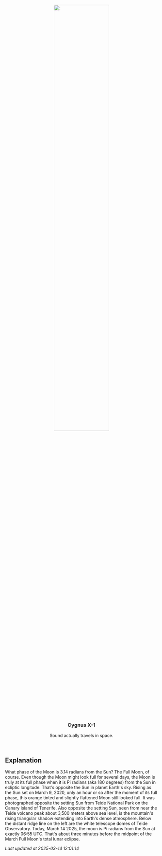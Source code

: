 <p align='center'>
    <img src='https://apod.nasa.gov/apod/image/2503/MoonriseShadowDLopez_1024.jpg' width='60%' />
    <h3 align="center">Cygnus X-1</h3>
    <p align="center">Sound actually travels in space.</p>
</p>
<br/>

Explanation
--
What phase of the Moon is 3.14 radians from the Sun? The Full Moon, of course. Even though the Moon might look full for several days, the Moon is truly at its full phase when it is Pi radians (aka 180 degrees) from the Sun in ecliptic longitude. That's opposite the Sun in planet Earth's sky. Rising as the Sun set on March 9, 2020, only an hour or so after the moment of its full phase, this orange tinted and slightly flattened Moon still looked full. It was photographed opposite the setting Sun from Teide National Park on the Canary Island of Tenerife. Also opposite the setting Sun, seen from near the Teide volcano peak about 3,500 meters above sea level, is the mountain's rising triangular shadow extending into Earth's dense atmosphere. Below the distant ridge line on the left are the white telescope domes of Teide Observatory. Today, March 14 2025, the moon is Pi radians from the Sun at exactly 06:55 UTC. That's about three minutes before the midpoint of the March Full Moon's total lunar eclipse.


*Last updated at 2025-03-14 12:01:14*
